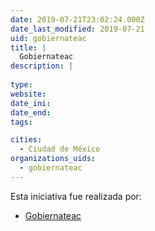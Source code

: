 ```yaml
---
date: 2019-07-21T23:02:24.000Z
date_last_modified: 2019-07-21
uid: gobiernateac
title: |
  Gobiernateac
description: |
  
type: 
website: 
date_ini: 
date_end: 
tags:

cities: 
  - Ciudad de México
organizations_uids:
  - gobiernateac
---
```


Esta iniciativa fue realizada por:

- [Gobiernateac](/organizaciones/gobiernateac)
